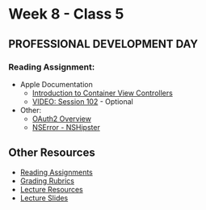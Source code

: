 # Week 8 - Class 5

## PROFESSIONAL DEVELOPMENT DAY

### Reading Assignment:
* Apple Documentation
  * [Introduction to Container View Controllers](https://developer.apple.com/library/ios/featuredarticles/ViewControllerPGforiPhoneOS/ImplementingaContainerViewController.html)
  * [VIDEO: Session 102](https://developer.apple.com/videos/wwdc/2011/?id=102T) - Optional
* Other:
  * [OAuth2 Overview](http://tutorials.jenkov.com/oauth2/index.html)
  * [NSError - NSHipster](http://nshipster.com/nserror/)

## Other Resources
* [Reading Assignments](../../Resources/ra-grading-standard/)
* [Grading Rubrics](../../Resources/)
* [Lecture Resources](lecture/)
* [Lecture Slides]()
